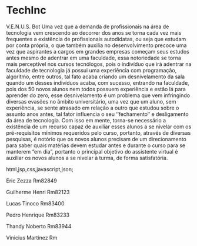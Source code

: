 # TechInc
V.E.N.U.S. Bot
    Uma vez que a demanda de profissionais na área de tecnologia vem crescendo ao decorrer dos anos se torna cada vez mais frequentes a existência de profissionais autodidatas, ou seja que estudam por conta própria, o que também auxilia no desenvolvimento precoce uma vez que aspirantes a cargos em grandes empresas começam seus estudos antes mesmo de adentrar em uma faculdade, essa notoriedade se torna mais perceptível nos cursos tecnólogos, pois o indivíduo que irá adentrar na faculdade de tecnologia já possui uma experiência com programação, algoritmo, entre outros, tal fato acaba criando um desnivelamento da sala quando um desses indivíduos acaba, com sucesso, entrando na faculdade, pois dos 50 novos alunos nem todos possuem experiência e estão lá para aprender do zero, esse desnivelamento é um problema que vem infringindo diversas evasões no âmbito universitário, uma vez que um aluno, sem experiência, se sente atrasado em relação a outro que estudou sobre o assunto anos antes, tal fator influencia o seu ‘’fechamento‘’ e desligamento da área de tecnologia.
    Com isso em mente, torna-se necessário a existência de um recurso capaz de auxiliar esses alunos a se nivelar com os pré-requisitos mínimos requeridos pelo curso, portanto, através de diversas pesquisas, é notório que os novos alunos precisam de um direcionamento para saber quais matérias devem estudar antes e durante o curso para se manterem “em dia”, portanto o principal objetivo do assistente virtual é auxiliar os novos alunos a se nivelar à  turma, de forma satisfatória.
    
html,jsp,css,javascript,json;

Eric Zezza Rm82849

Guilherme Henri Rm82123

Lucas Tinoco Rm83400

Pedro Henrique Rm83233

Thandy Noberto Rm83944

Vinicius Martinez Rm
